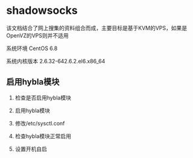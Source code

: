 # shadowsocks

该文档结合了网上搜集的资料组合而成，主要目标是基于KVM的VPS，如果是OpenVZ的VPS则并不适用

系统环境  CentOS 6.8

系统内核版本 2.6.32-642.6.2.el6.x86_64

## 启用hybla模块
1. 检查是否启用hybla模块
		
2. 启用hybla模块

3. 修改/etc/sysctl.conf

4. 检查hybla模块正常启用

5. 设置开机自启

    
